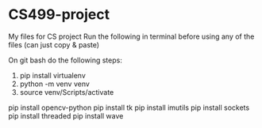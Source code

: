# CS499-project
My files for CS project
Run the following in terminal before using any of the files (can just copy & paste)

On git bash do the following steps:
1. pip install virtualenv
2. python -m venv venv
3. source venv/Scripts/activate

pip install opencv-python
pip install tk
pip install imutils
pip install sockets
pip install threaded
pip install wave